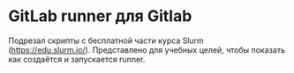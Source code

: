 # GitLab runner для Gitlab

Подрезал скрипты с бесплатной части курса Slurm (https://edu.slurm.io/). 
Представлено для учебных целей, чтобы показать как создаётся и запускается runner.
